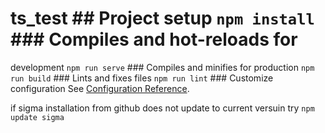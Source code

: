 # ts_test ## Project setup `npm install` ### Compiles and hot-reloads for

development `npm run serve` ### Compiles and minifies for production `npm run build` ### Lints and fixes files `npm run lint` ### Customize
configuration See [Configuration Reference](https://cli.vuejs.org/config/).

if sigma installation from github does not update to current versuin try
`npm update sigma`

